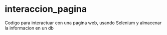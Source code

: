 # interaccion_pagina
Codigo para interactuar con una pagina web, usando Selenium y almacenar la informacion en un db
